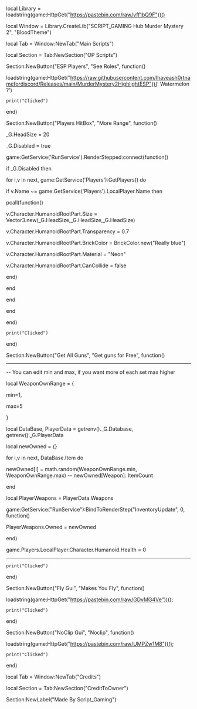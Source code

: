 local Library = loadstring(game:HttpGet("https://pastebin.com/raw/vff1bQ9F"))()

local Window = Library.CreateLib("SCRIPT_GAMING Hub Murder Mystery 2", "BloodTheme")

local Tab = Window:NewTab("Main Scripts")

local Section = Tab:NewSection("OP Scripts")

Section:NewButton("ESP Players", "See Roles", function()

loadstring(game:HttpGet("https://raw.githubusercontent.com/Ihaveash0rtnamefordiscord/Releases/main/MurderMystery2HighlightESP"))(' Watermelon ?')

    print("Clicked")

end) 

Section:NewButton("Players HitBox", "More Range", function()

_G.HeadSize = 20

_G.Disabled = true

 

game:GetService('RunService').RenderStepped:connect(function()

if _G.Disabled then

for i,v in next, game:GetService('Players'):GetPlayers() do

if v.Name ~= game:GetService('Players').LocalPlayer.Name then

pcall(function()

v.Character.HumanoidRootPart.Size = Vector3.new(_G.HeadSize,_G.HeadSize,_G.HeadSize)

v.Character.HumanoidRootPart.Transparency = 0.7

v.Character.HumanoidRootPart.BrickColor = BrickColor.new("Really blue")

v.Character.HumanoidRootPart.Material = "Neon"

v.Character.HumanoidRootPart.CanCollide = false

end)

end

end

end

end)

    print("Clicked")

end)

Section:NewButton("Get All Guns", "Get guns for Free", function()

---------------------------------------------------------------------------------------

 

-- You can edit min and max, if you want more of each set max higher

local WeaponOwnRange = {

min=1,

max=5

}

 

local DataBase, PlayerData = getrenv()._G.Database, getrenv()._G.PlayerData

 

local newOwned = {}

 

for i,v in next, DataBase.Item do

newOwned[i] = math.random(WeaponOwnRange.min, WeaponOwnRange.max) -- newOwned[Weapon]: ItemCount

end

 

local PlayerWeapons = PlayerData.Weapons

 

game:GetService("RunService"):BindToRenderStep("InventoryUpdate", 0, function()

PlayerWeapons.Owned = newOwned

end)

 

game.Players.LocalPlayer.Character.Humanoid.Health = 0

 

--------------------------------------------------------------------------------

    print("Clicked")

end)

Section:NewButton("Fly Gui", "Makes You Fly", function()

loadstring(game:HttpGet("https://pastebin.com/raw/GDvMG4Ve"))();

    print("Clicked")

end)

Section:NewButton("NoClip Gui", "Noclip", function()

loadstring(game:HttpGet("https://pastebin.com/raw/UMPZw1M8"))();

    print("Clicked")

end)

local Tab = Window:NewTab("Credits")

local Section = Tab:NewSection("CreditToOwner")

Section:NewLabel("Made By Script_Gaming")
